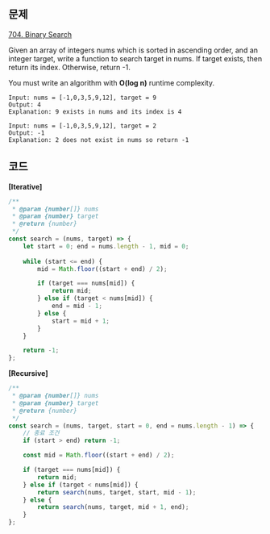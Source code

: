 ## 문제
[704. Binary Search](https://leetcode.com/problems/binary-search/description/)

Given an array of integers nums which is sorted in ascending order, and an integer target, write a function to search target in nums. If target exists, then return its index. Otherwise, return -1.

You must write an algorithm with **O(log n)** runtime complexity.

```
Input: nums = [-1,0,3,5,9,12], target = 9
Output: 4
Explanation: 9 exists in nums and its index is 4
```

```
Input: nums = [-1,0,3,5,9,12], target = 2
Output: -1
Explanation: 2 does not exist in nums so return -1
```

## 코드
**[Iterative]**
```js
/**
 * @param {number[]} nums
 * @param {number} target
 * @return {number}
 */
const search = (nums, target) => {
    let start = 0; end = nums.length - 1, mid = 0;
    
    while (start <= end) {
        mid = Math.floor((start + end) / 2);

        if (target === nums[mid]) {
            return mid;
        } else if (target < nums[mid]) {
            end = mid - 1;
        } else {
            start = mid + 1;
        }
    }

    return -1;
};
```

**[Recursive]**
```js
/**
 * @param {number[]} nums
 * @param {number} target
 * @return {number}
 */
const search = (nums, target, start = 0, end = nums.length - 1) => {
    // 종료 조건
    if (start > end) return -1;

    const mid = Math.floor((start + end) / 2);

    if (target === nums[mid]) {
        return mid;
    } else if (target < nums[mid]) {
        return search(nums, target, start, mid - 1);
    } else {
        return search(nums, target, mid + 1, end);
    }
};
```
